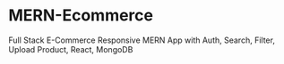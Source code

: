 # MERN-Ecommerce
Full Stack E-Commerce Responsive MERN App with Auth, Search, Filter, Upload Product, React, MongoDB
